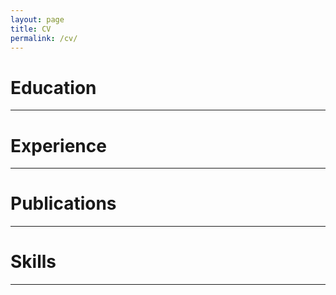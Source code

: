 ```yaml
---
layout: page
title: CV
permalink: /cv/
---
```


# Education
---

# Experience
---

# Publications
---

# Skills
---